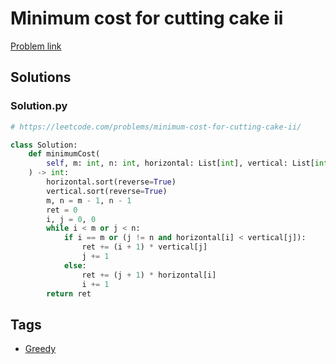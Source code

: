 # Minimum cost for cutting cake ii

[Problem link](https://leetcode.com/problems/minimum-cost-for-cutting-cake-ii/)

## Solutions


### Solution.py
```py
# https://leetcode.com/problems/minimum-cost-for-cutting-cake-ii/

class Solution:
    def minimumCost(
        self, m: int, n: int, horizontal: List[int], vertical: List[int]
    ) -> int:
        horizontal.sort(reverse=True)
        vertical.sort(reverse=True)
        m, n = m - 1, n - 1
        ret = 0
        i, j = 0, 0
        while i < m or j < n:
            if i == m or (j != n and horizontal[i] < vertical[j]):
                ret += (i + 1) * vertical[j]
                j += 1
            else:
                ret += (j + 1) * horizontal[i]
                i += 1
        return ret
```
## Tags

* [Greedy](/Collections/greedy.md#greedy)

